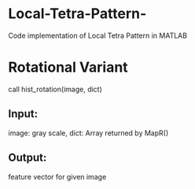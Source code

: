 # Local-Tetra-Pattern-
Code implementation of Local Tetra Pattern in MATLAB

# Rotational Variant
call hist_rotation(image, dict)
## Input:
image: gray scale,
dict: Array returned by MapR()
## Output:
feature vector for given image
